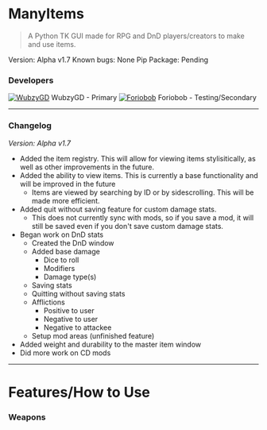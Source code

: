 # ManyItems
> A Python TK GUI made for RPG and DnD players/creators to make and use items.

Version: Alpha v1.7
Known bugs: None
Pip Package: Pending

### Developers

[![WubzyGD](https://cdn.discordapp.com/avatars/330547934951112705/999411b3f6e3eb3c93c17555c811ccd8.png?size=32)](https://github.com/WubzyGD "Wubzy's GitHub") WubzyGD - Primary
[![Foriobob](https://cdn.discordapp.com/avatars/497598953206841375/a1fcad03fc97af7cda4be29f2669e407.png?size=32)](https://github.com/Foriobob "Foriobob's GitHub") Foriobob - Testing/Secondary

---

### Changelog
_Version: Alpha v1.7_

- Added the item registry. This will allow for viewing items stylisitically, as well as other improvements in the future.
- Added the ability to view items. This is currently a base functionality and will be improved in the future
  - Items are viewed by searching by ID or by sidescrolling. This will be made more efficient.
- Added quit without saving feature for custom damage stats. 
  - This does not currently sync with mods, so if you save a mod, it will still be saved even if you don't save custom damage stats.
- Began work on DnD stats
  - Created the DnD window
  - Added base damage
    - Dice to roll
    - Modifiers
    - Damage type(s)
  - Saving stats
  - Quitting without saving stats
  - Afflictions
    - Positive to user
    - Negative to user
    - Negative to attackee
  - Setup mod areas (unfinished feature)
- Added weight and durability to the master item window
- Did more work on CD mods

---

# Features/How to Use

### Weapons


